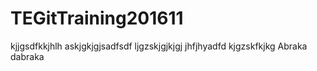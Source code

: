 # TEGitTraining201611
kjjgsdfkkjhlh
askjgkjgjsadfsdf
ljgzskjgjkjgj
jhfjhyadfd
kjgzskfkjkg
Abraka dabraka